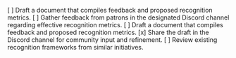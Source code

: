 [ ] Draft a document that compiles feedback and proposed recognition metrics.
[ ] Gather feedback from patrons in the designated Discord channel regarding effective recognition metrics.
[ ] Draft a document that compiles feedback and proposed recognition metrics.
[x] Share the draft in the Discord channel for community input and refinement.
[ ] Review existing recognition frameworks from similar initiatives.